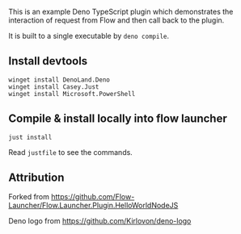 This is an example Deno TypeScript plugin which demonstrates the interaction of
request from Flow and then call back to the plugin.

It is built to a single executable by `deno compile`.

## Install devtools

```shell
winget install DenoLand.Deno
winget install Casey.Just
winget install Microsoft.PowerShell
```

## Compile & install locally into flow launcher

```shell
just install
```

Read `justfile` to see the commands.

## Attribution

Forked from https://github.com/Flow-Launcher/Flow.Launcher.Plugin.HelloWorldNodeJS

Deno logo from https://github.com/Kirlovon/deno-logo
